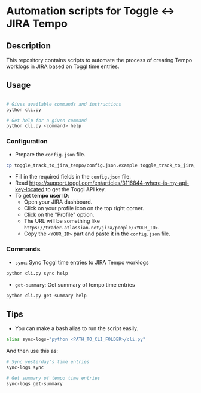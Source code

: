 # Automation scripts for Toggle <-> JIRA Tempo

## Description

This repository contains scripts to automate the process of creating  Tempo worklogs in JIRA based on Toggl time entries.

## Usage

```sh

# Gives available commands and instructions
python cli.py
```

```sh
# Get help for a given command
python cli.py <command> help
```

### Configuration

- Prepare the `config.json` file.

```sh
cp toggle_track_to_jira_tempo/config.json.example toggle_track_to_jira_tempo/config.json
```

- Fill in the required fields in the `config.json` file.
- Read https://support.toggl.com/en/articles/3116844-where-is-my-api-key-located to get the Toggl API key.
- To get **tempo user ID**:
  - Open your JIRA dashboard.
  - Click on your profile icon on the top right corner.
  - Click on the "Profile" option.
  - The URL will be something like `https://trader.atlassian.net/jira/people/<YOUR_ID>`.
  - Copy the `<YOUR_ID>` part and paste it in the `config.json` file.

### Commands

- `sync`: Sync Toggl time entries to JIRA Tempo worklogs

```sh
python cli.py sync help
```

- `get-summary`: Get summary of tempo time entries

```sh
python cli.py get-summary help
```


## Tips

- You can make a bash alias to run the script easily.

```sh
alias sync-logs="python <PATH_TO_CLI_FOLDER>/cli.py"
```

And then use this as:

```sh
# Sync yesterday's time entries
sync-logs sync

# Get summary of tempo time entries
sync-logs get-summary
```
